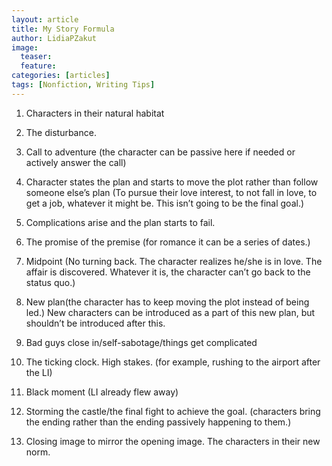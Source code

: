 ```yaml
---
layout: article
title: My Story Formula
author: LidiaPZakut
image:
  teaser: 
  feature: 
categories: [articles]
tags: [Nonfiction, Writing Tips]
---
```


1. Characters in their natural habitat

2. The disturbance.

3. Call to adventure (the character can be passive here if needed or actively answer the call)

4. Character states the plan and starts to move the plot rather than follow someone else’s plan (To pursue their love interest, to not fall in love, to get a job, whatever it might be. This isn’t going to be the final goal.)

5. Complications arise and the plan starts to fail.

6. The promise of the premise (for romance it can be a series of dates.)

7. Midpoint (No turning back. The character realizes he/she is in love. The affair is discovered. Whatever it is, the character can’t go back to the status quo.)

8. New plan(the character has to keep moving the plot instead of being led.) New characters can be introduced as a part of this new plan, but shouldn’t be introduced after this.

9. Bad guys close in/self-sabotage/things get complicated

10. The ticking clock. High stakes. (for example, rushing to the airport after the LI)

11. Black moment (LI already flew away)

12. Storming the castle/the final fight to achieve the goal. (characters bring the ending rather than the ending passively happening to them.)

13. Closing image to mirror the opening image. The characters in their new norm.
